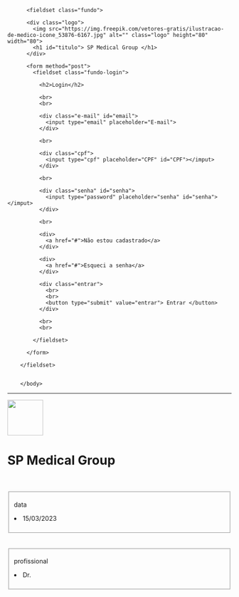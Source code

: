 <!DOCTYPE html>

<html>
    <head>
      <link rel="stylesheet" href="main.css">
    </head>
        <body>

        
          <fieldset class="fundo">

          <div class="logo">
            <img src="https://img.freepik.com/vetores-gratis/ilustracao-de-medico-icone_53876-6167.jpg" alt="" class="logo" height="80" width="80">
            <h1 id="titulo"> SP Medical Group </h1>
          </div>

          <form method="post">
            <fieldset class="fundo-login">

              <h2>Login</h2>

              <br>
              <br>

              <div class="e-mail" id="email">
                <input type="email" placeholder="E-mail">
              </div>

              <br>

              <div class="cpf">
                <input type="cpf" placeholder="CPF" id="CPF"></imput>
              </div>

              <br>

              <div class="senha" id="senha">
                <input type="password" placeholder="senha" id="senha"></imput>
              </div>

              <br>

              <div>
                <a href="#">Não estou cadastrado</a>
              </div>
              
              <div>
                <a href="#">Esqueci a senha</a>
              </div>
              
              <div class="entrar">
                <br>
                <br>
                <button type="submit" value="entrar"> Entrar </button>
              </div>

              <br>
              <br>

            </fieldset>

          </form>

        </fieldset>


        </body>
</html>      

_________________________________________________________________________________________________________________________________________________

  <!DOCTYPE html>
<html>
<head>
<link rel="stylesheet" href="style 3.html" >
</head>


<body>
  <img src="https://img.freepik.com/vetores-gratis/ilustracao-de-medico-icone_53876-6167.jpg" alt="" class="logo" height="80" width="80">
  

  <h1 class="important">SP Medical Group</h1>
  <p class="important">
  <p></p>


<br>
<br>


<fieldset id=”data”>
  <p class="important">data</p>
  <p><li>15/03/2023</p></li>
  </fieldset>

  <br>
  <br>

<fieldset id=”profissional”> 
<p class="important">profissional</p>
<p><li>Dr.</p></li>
</fieldset>

</body>

</html>  
